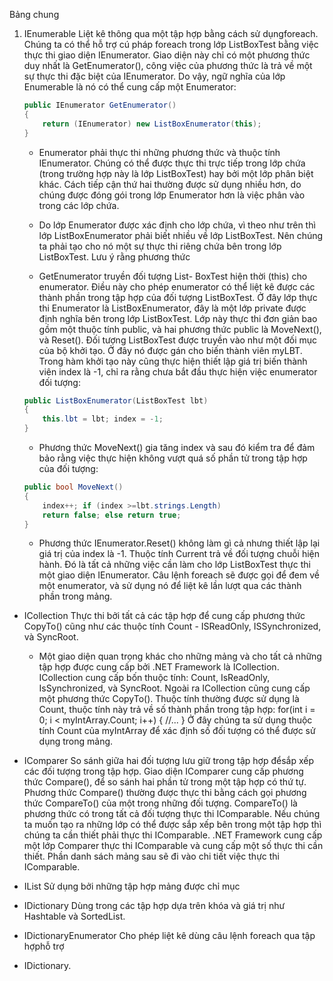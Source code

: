 Bảng chung

1.  IEnumerable Liệt kê thông qua một tập hợp bằng cách sử dụngforeach.
    Chúng ta có thể hỗ trợ cú pháp foreach trong lớp ListBoxTest bằng việc thực thi giao diện IEnumerator. Giao diện này chỉ có một phương thức duy nhất là GetEnumerator(), công việc của phương thức là trả về một sự thực thi đặc biệt của IEnumerator. Do vậy, ngữ nghĩa của lớp Enumerable là nó có thể cung cấp một Enumerator:

    ```c#
    public IEnumerator GetEnumerator()
    {
        return (IEnumerator) new ListBoxEnumerator(this);
    }
    ```

    - Enumerator phải thực thi những phương thức và thuộc tính IEnumerator. Chúng có thể được thực thi trực tiếp trong lớp chứa (trong trường hợp này là lớp ListBoxTest) hay bởi một lớp phân biệt khác. Cách tiếp cận thứ hai thường được sử dụng nhiều hơn, do chúng được đóng gói trong lớp Enumerator hơn là việc phân vào trong các lớp chứa.
    - Do lớp Enumerator được xác định cho lớp chứa, vì theo như trên thì lớp ListBoxEnumerator phải biết nhiều về lớp ListBoxTest. Nên chúng ta phải tạo cho nó một sự thực thi riêng chứa bên trong lớp ListBoxTest. Lưu ý rằng phương thức

    - GetEnumerator truyền đối tượng List- BoxTest hiện thời (this) cho enumerator. Điều này cho phép enumerator có thể liệt kê được các thành phần trong tập hợp của đối tượng ListBoxTest. Ở đây lớp thực thi Enumerator là ListBoxEnumerator, đây là một lớp private được định nghĩa bên trong lớp ListBoxTest. Lớp này thực thi đơn giản bao gồm một thuộc tính public, và hai phương thức public là MoveNext(), và Reset(). Đối tượng ListBoxTest được truyền vào như một đối mục của bộ khởi tạo. Ở đây nó được gán cho biến thành viên myLBT. Trong hàm khởi tạo này cũng thực hiện thiết lập giá trị biến thành viên index là -1, chỉ ra rằng chưa bắt đầu thực hiện việc enumerator đối tượng:

    ```c#
    public ListBoxEnumerator(ListBoxTest lbt)
    {
        this.lbt = lbt; index = -1;
    }
    ```

    - Phương thức MoveNext() gia tăng index và sau đó kiểm tra để đảm bảo rằng việc thực hiện không vượt quá số phần tử trong tập hợp của đối tượng:

    ```c#
    public bool MoveNext()
    {
        index++; if (index >=lbt.strings.Length)
        return false; else return true;
    }
    ```

    - Phương thức IEnumerator.Reset() không làm gì cả nhưng thiết lập lại giá trị của index là -1. Thuộc tính Current trả về đối tượng chuỗi hiện hành. Đó là tất cả những việc cần làm cho lớp ListBoxTest thực thi một giao diện IEnumerator. Câu lệnh foreach sẽ được gọi để đem về một enumerator, và sử dụng nó để liệt kê lần lượt qua các thành phần trong mảng.

- ICollection Thực thi bởi tất cả các tập hợp để cung cấp phương thức CopyTo() cũng như các thuộc tính Count - ISReadOnly, ISSynchronized, và SyncRoot.

  - Một giao diện quan trọng khác cho những mảng và cho tất cả những tập hợp được cung cấp bởi .NET Framework là ICollection. ICollection cung cấp bốn thuộc tính: Count, IsReadOnly, IsSynchronized, và SyncRoot. Ngoài ra ICollection cũng cung cấp một phương thức CopyTo(). Thuộc tính thường được sử dụng là Count, thuộc tính này trả về
    số thành phần trong tập hợp:
    for(int i = 0; i < myIntArray.Count; i++) { //... }
    Ở đây chúng ta sử dụng thuộc tính Count của myIntArray để xác định số đối tượng có thể được sử dụng trong mảng.

- IComparer So sánh giữa hai đối tượng lưu giữ trong tập hợp đểsắp xếp các đối tượng trong tập hợp.
  Giao diện IComparer cung cấp phương thức Compare(), để so sánh hai phần tử trong một tập hợp có thứ tự. Phương thức Compare() thường được thực thi bằng cách gọi phương thức CompareTo() của một trong những đối tượng.
  CompareTo() là phương thức có trong tất cả đối tượng thực thi IComparable. Nếu chúng ta muốn tạo ra những
  lớp có thể được sắp xếp bên trong một tập hợp thì chúng ta cần thiết phải thực thi IComparable. .NET Framework cung cấp một lớp Comparer thực thi IComparable và cung cấp một số thực thi cần thiết. Phần danh sách mảng sau sẽ đi vào chi tiết việc thực thi IComparable.

- IList Sử dụng bởi những tập hợp mảng được chỉ mục
- IDictionary Dùng trong các tập hợp dựa trên khóa và giá trị như Hashtable và SortedList.
- IDictionaryEnumerator Cho phép liệt kê dùng câu lệnh foreach qua tập hợphỗ trợ
- IDictionary.
